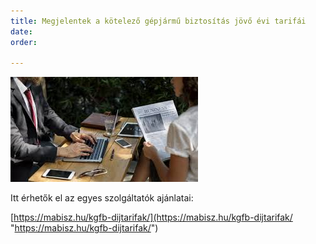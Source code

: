 ```yaml
---
title: Megjelentek a kötelező gépjármű biztosítás jövő évi tarifái
date: 
order: 

---
```

![](/uploads/images.jpg)

Itt érhetők el az egyes szolgáltatók ajánlatai:

[https://mabisz.hu/kgfb-dijtarifak/](https://mabisz.hu/kgfb-dijtarifak/ "https://mabisz.hu/kgfb-dijtarifak/")